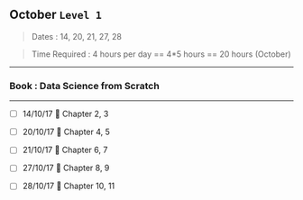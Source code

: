 ## October `Level 1`

> Dates : 14, 20, 21, 27, 28

> Time Required : 4 hours per day == 4*5 hours == 20 hours (October)

-----------------------------------------------------------------------------------------------------------

### Book : Data Science from Scratch

-----------------------------------------------------------------------------------------------------------

 - [ ] 14/10/17   :closed_book: Chapter 2, 3
 
 - [ ] 20/10/17   :closed_book: Chapter 4, 5
  
 - [ ] 21/10/17   :closed_book: Chapter 6, 7
   
 - [ ] 27/10/17   :closed_book: Chapter 8, 9
	
 - [ ] 28/10/17   :closed_book: Chapter 10, 11

